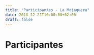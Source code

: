 ```yaml
---
title: "Participantes - La Mojaquera"
date: 2018-12-21T10:00:00+02:00
draft: false
---
```


<h1>Participantes</h1>
